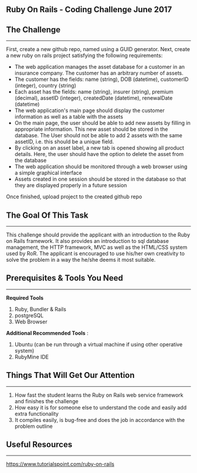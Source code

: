 Ruby On Rails - Coding Challenge June 2017
---
## The Challenge
---
First, create a new github repo, named using a GUID generator.
Next, create a new ruby on rails project satisfying the following requirements: 
* The web application manages the asset database for a customer in an insurance company. The customer has an arbitrary number of assets.
* The customer has the fields: name (string), DOB (datetime), customerID (integer), country (string)
* Each asset has the fields: name (string), insurer (string), premium (decimal), assetID (integer), createdDate (datetime), renewalDate (datetime)
* The web application's main page should display the customer information as well as a table with the assets
* On the main page, the user should be able to add new assets by filling in appropriate information. This new asset should be stored in the database. The User should not be able to add 2 assets with the same assetID, i.e. this should be a unique field.
* By clicking on an asset label, a new tab is opened showing all product details. Here, the user should have the option to delete the asset from the database
* The web application should be monitored through a web browser using a simple graphical interface 
* Assets created in one session should be stored in the database so that they are displayed properly in a future session

Once finished, upload project to the created github repo

## The Goal Of This Task
---
This challenge should provide the applicant with an introduction to the Ruby on Rails framework. It also provides an introduction to sql database management, the HTTP framework, MVC as well as the HTML/CSS system used by RoR. The applicant is encouraged to use his/her own creativity to solve the problem in a way the he/she deems it most suitable. 

## Prerequisites & Tools You Need
---
**Required Tools**
1) Ruby, Bundler & Rails
2) postgreSQL
3) Web Browser

**Additional Recommended Tools** :
1) Ubuntu (can be run through a virtual machine if using other operative system)
2) RubyMine IDE

## Things That Will Get Our Attention
---
1. How fast the student learns the Ruby on Rails web service framework and finishes the challenge
2. How easy it is for someone else to understand the code and easily add extra functionality 
3. It compiles easily, is bug-free and does the job in accordance with the problem outline

## Useful Resources 
---
https://www.tutorialspoint.com/ruby-on-rails
